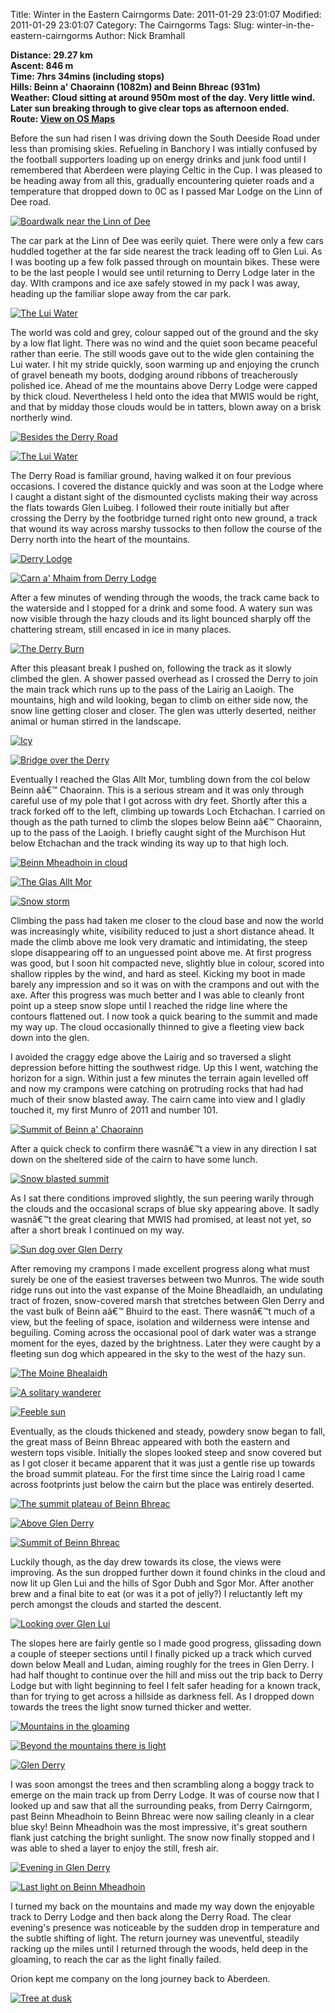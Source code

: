 Title: Winter in the Eastern Cairngorms
Date: 2011-01-29 23:01:07
Modified: 2011-01-29 23:01:07
Category: The Cairngorms
Tags: 
Slug: winter-in-the-eastern-cairngorms
Author: Nick Bramhall

**Distance: 29.27 km  
Ascent: 846 m  
Time: 7hrs 34mins (including stops)  
Hills: Beinn a' Chaorainn (1082m) and Beinn Bhreac (931m)  
Weather: Cloud sitting at around 950m most of the day. Very little wind. Later sun breaking through to give clear tops as afternoon ended.  
Route: [View on OS Maps](https://www.invertedworld.co.uk/hillwalking/hillwalk/359)**



Before the sun had risen I was driving down the South Deeside Road under less than promising skies. Refueling in Banchory I was intially confused by the football supporters loading up on energy drinks and junk food until I remembered that Aberdeen were playing Celtic in the Cup. I was pleased to be heading away from all this, gradually encountering quieter roads and a temperature that dropped down to 0C as I passed Mar Lodge on the Linn of Dee road.

<!--more-->

[![Boardwalk near the Linn of Dee](https://live.staticflickr.com/5291/5401590728_ee2eec54b9_b.jpg "Boardwalk near the Linn of Dee")](https://www.flickr.com/photos/black_friction/5401590728/)



The car park at the Linn of Dee was eerily quiet. There were only a few cars huddled together at the far side nearest the track leading off to Glen Lui. As I was booting up a few folk passed through on mountain bikes. These were to be the last people I would see until returning to Derry Lodge later in the day. WIth crampons and ice axe safely stowed in my pack I was away, heading up the familiar slope away from the car park.



[![The Lui Water](https://live.staticflickr.com/5017/5400992467_4df3c47e1f_b.jpg "The Lui Water")](https://www.flickr.com/photos/black_friction/5400992467/)



The world was cold and grey, colour sapped out of the ground and the sky by a low flat light. There was no wind and the quiet soon became peaceful rather than eerie. The still woods gave out to the wide glen containing the Lui water. I hit my stride quickly, soon warming up and enjoying the crunch of gravel beneath my boots, dodging around ribbons of treacherously polished ice. Ahead of me the mountains above Derry Lodge were capped by thick cloud. Nevertheless I held onto the idea that MWIS would be right, and that by midday those clouds would be in tatters, blown away on a brisk northerly wind.



[![Besides the Derry Road](https://live.staticflickr.com/5097/5400996889_47707b8173_b.jpg "Besides the Derry Road")](https://www.flickr.com/photos/black_friction/5400996889/)



[![The Lui Water](https://live.staticflickr.com/5020/5401594656_9b30fbe877_b.jpg "The Lui Water")](https://www.flickr.com/photos/black_friction/5401594656/)



The Derry Road is familiar ground, having walked it on four previous occasions. I covered the distance quickly and was soon at the Lodge where I caught a distant sight of the dismounted cyclists making their way across the flats towards Glen Luibeg. I followed their route initially but after crossing the Derry by the footbridge turned right onto new ground, a track that wound its way across marshy tussocks to then follow the course of the Derry north into the heart of the mountains.



[![Derry Lodge](https://live.staticflickr.com/5179/5404087316_ffc0b6acbb_b.jpg "Derry Lodge")](https://www.flickr.com/photos/black_friction/5404087316/)



[![Carn a' Mhaim from Derry Lodge](https://live.staticflickr.com/5094/5404089532_36319c7154_b.jpg "Carn a' Mhaim from Derry Lodge")](https://www.flickr.com/photos/black_friction/5404089532/)



After a few minutes of wending through the woods, the track came back to the waterside and I stopped for a drink and some food. A watery sun was now visible through the hazy clouds and its light bounced sharply off the chattering stream, still encased in ice in many places. 



[![The Derry Burn](https://live.staticflickr.com/5251/5403491209_1bf9fed1d0_b.jpg "The Derry Burn")](https://www.flickr.com/photos/black_friction/5403491209/)



After this pleasant break I pushed on, following the track as it slowly climbed the glen. A shower passed overhead as I crossed the Derry to join the main track which runs up to the pass of the Lairig an Laoigh. The mountains, high and wild looking, began to climb on either side now, the snow line getting closer and closer. The glen was utterly deserted, neither animal or human stirred in the landscape.



[![Icy](https://live.staticflickr.com/5294/5403489477_96d81e0e8b_b.jpg "Icy")](https://www.flickr.com/photos/black_friction/5403489477/)



[![Bridge over the Derry](https://live.staticflickr.com/5140/5404094340_a883a788c8_b.jpg "Bridge over the Derry")](https://www.flickr.com/photos/black_friction/5404094340/)



Eventually I reached the Glas Allt Mor, tumbling down from the col below Beinn aâ€™ Chaorainn. This is a serious stream and it was only through careful use of my pole that I got across with dry feet. Shortly after this a track forked off to the left, climbing up towards Loch Etchachan. I carried on though as the path turned to climb the slopes below Beinn aâ€™ Chaorainn, up to the pass of the Laoigh. I briefly caught sight of the Murchison Hut below Etchachan and the track winding its way up to that high loch.



[![Beinn Mheadhoin in cloud](https://live.staticflickr.com/5098/5404096212_214f4f6d13_b.jpg "Beinn Mheadhoin in cloud")](https://www.flickr.com/photos/black_friction/5404096212/)



[![The Glas Allt Mor](https://live.staticflickr.com/5300/5400697439_16f0427b08_b.jpg "The Glas Allt Mor")](https://www.flickr.com/photos/black_friction/5400697439/)



[![Snow storm](https://live.staticflickr.com/5255/5400772336_3ffb115733_b.jpg "Snow storm")](https://www.flickr.com/photos/black_friction/5400772336/)



Climbing the pass had taken me closer to the cloud base and now the world was increasingly white, visibility reduced to just a short distance ahead. It made the climb above me look very dramatic and intimidating, the steep slope disappearing off to an unguessed point above me. At first progress was good, but I soon hit compacted neve, slightly blue in colour, scored into shallow ripples by the wind, and hard as steel. Kicking my boot in made barely any impression and so it was on with the crampons and out with the axe. After this progress was much better and I was able to cleanly front point up a steep snow slope until I reached the ridge line where the contours flattened out. I now took a quick bearing to the summit and made my way up. The cloud occasionally thinned to give a fleeting view back down into the glen.



I avoided the craggy edge above the Lairig and so traversed a slight depression before hitting the southwest ridge. Up this I went, watching the horizon for a sign. Within just a few minutes the terrain again levelled off and now my crampons were catching on protruding rocks that had had much of their snow blasted away. The cairn came into view and I gladly touched it, my first Munro of 2011 and number 101.



[![Summit of Beinn a' Chaorainn](https://live.staticflickr.com/5018/5404098606_5cf6535268_b.jpg "Summit of Beinn a' Chaorainn")](https://www.flickr.com/photos/black_friction/5404098606/)



After a quick check to confirm there wasnâ€™t a view in any direction I sat down on the sheltered side of the cairn to have some lunch.



[![Snow blasted summit](https://live.staticflickr.com/5095/5400227245_688617203e_b.jpg "Snow blasted summit")](https://www.flickr.com/photos/black_friction/5400227245/)



As I sat there conditions improved slightly, the sun peering warily through the clouds and the occasional scraps of blue sky appearing above. It sadly wasnâ€™t the great clearing that MWIS had promised, at least not yet, so after a short break I continued on my way.



[![Sun dog over Glen Derry](https://live.staticflickr.com/5256/5400547253_00394a2fc8_b.jpg "Sun dog over Glen Derry")](https://www.flickr.com/photos/black_friction/5400547253/)



After removing my crampons I made excellent progress along what must surely be one of the easiest traverses between two Munros. The wide south ridge runs out into the vast expanse of the Moine Bheadlaidh, an undulating tract of frozen, snow-covered marsh that stretches between Glen Derry and the vast bulk of Beinn aâ€™ Bhuird to the east. There wasnâ€™t much of a view, but the feeling of space, isolation and wilderness were intense and beguiling. Coming across the occasional pool of dark water was a strange moment for the eyes, dazed by the brightness. Later they were caught by a fleeting sun dog which appeared in the sky to the west of the hazy sun.



[![The Moine Bhealaidh](https://live.staticflickr.com/5096/5400496317_915f145c54_b.jpg "The Moine Bhealaidh")](https://www.flickr.com/photos/black_friction/5400496317/)



[![A solitary wanderer](https://live.staticflickr.com/5134/5403499143_64c2e2526d_b.jpg "A solitary wanderer")](https://www.flickr.com/photos/black_friction/5403499143/)



[![Feeble sun](https://live.staticflickr.com/5294/5403499701_488f618423_b.jpg "Feeble sun")](https://www.flickr.com/photos/black_friction/5403499701/)



Eventually, as the clouds thickened and steady, powdery snow began to fall, the great mass of Beinn Bhreac appeared with both the eastern and western tops visible. Initially the slopes looked steep and snow covered but as I got closer it became apparent that it was just a gentle rise up towards the broad summit plateau. For the first time since the Lairig road I came across footprints just below the cairn but the place was entirely deserted. 



[![The summit plateau of Beinn Bhreac](https://live.staticflickr.com/5172/5404103492_ea36677973_b.jpg "The summit plateau of Beinn Bhreac")](https://www.flickr.com/photos/black_friction/5404103492/)



[![Above Glen Derry](https://live.staticflickr.com/5177/5403501625_882cb48bf9_b.jpg "Above Glen Derry")](https://www.flickr.com/photos/black_friction/5403501625/)



[![Summit of Beinn Bhreac](https://live.staticflickr.com/5216/5406011814_8fe791397e_b.jpg "Summit of Beinn Bhreac")](https://www.flickr.com/photos/black_friction/5406011814/)



Luckily though, as the day drew towards its close, the views were improving. As the sun dropped further down it found chinks in the cloud and now lit up Glen Lui and the hills of Sgor Dubh and Sgor Mor. After another brew and a final bite to eat (or was it a pot of jelly?) I reluctantly left my perch amongst the clouds and started the descent. 



[![Looking over Glen Lui](https://live.staticflickr.com/5295/5403503855_e8e472cb2f_b.jpg "Looking over Glen Lui")](https://www.flickr.com/photos/black_friction/5403503855/)



The slopes here are fairly gentle so I made good progress, glissading down a couple of steeper sections until I finally picked up a track which curved down below Meall and Ludan, aiming roughly for the trees in Glen Derry. I had half thought to continue over the hill and miss out the trip back to Derry Lodge but with light beginning to feel I felt safer heading for a known track, than for trying to get across a hillside as darkness fell. As I dropped down towards the trees the light snow turned thicker and wetter.



[![Mountains in the gloaming](https://live.staticflickr.com/5095/5403504687_3b3c385311_b.jpg "Mountains in the gloaming")](https://www.flickr.com/photos/black_friction/5403504687/)



[![Beyond the mountains there is light](https://live.staticflickr.com/5100/5401222070_66dbe14f14_b.jpg "Beyond the mountains there is light")](https://www.flickr.com/photos/black_friction/5401222070/)



[![Glen Derry](https://live.staticflickr.com/5255/5399070335_03939f203b_b.jpg "Glen Derry")](https://www.flickr.com/photos/black_friction/5399070335/)



I was soon amongst the trees and then scrambling along a boggy track to emerge on the main track up from Derry Lodge. It was of course now that I looked up and saw that all the surrounding peaks, from Derry Cairngorm, past Beinn Mheadhoin to Beinn Bhreac were now sailing cleanly in a clear blue sky! Beinn Mheadhoin was the most impressive, it's great southern flank just catching the bright sunlight. The snow now finally stopped and I was able to shed a layer to enjoy the still, fresh air.



[![Evening in Glen Derry](https://live.staticflickr.com/5057/5404105874_ccbb77612b_b.jpg "Evening in Glen Derry")](https://www.flickr.com/photos/black_friction/5404105874/)



[![Last light on Beinn Mheadhoin](https://live.staticflickr.com/5016/5398976473_7f0896a15e_b.jpg "Last light on Beinn Mheadhoin")](https://www.flickr.com/photos/black_friction/5398976473/)



I turned my back on the mountains and made my way down the enjoyable track to Derry Lodge and then back along the Derry Road. The clear evening's presence was noticeable by the sudden drop in temperature and the subtle shifting of light. The return journey was uneventful, steadily racking up the miles until I returned through the woods, held deep in the gloaming, to reach the car as the light finally failed. 



Orion kept me company on the long journey back to Aberdeen.



[![Tree at dusk](https://live.staticflickr.com/5176/5406013190_ee0b5cf6be_b.jpg "Tree at dusk")](https://www.flickr.com/photos/black_friction/5406013190/)
